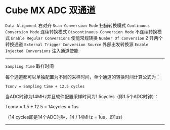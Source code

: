 # Cube MX ADC 双通道

`Data Alignment`                        右对齐
`Scan Conversion Mode`                  扫描转换模式
`Continuous Conversion Mode`            连续转换模式
`Discontinuous Conversion Mode`         不连续转换模式
`Enable Regular Conversions`            使能常规转换
`Number Of Conversion`                  2   开两个转换通道
`External Trigger Conversion Source`    外部出发转换源
`Enable Injected Conversions`           注入通道使能

---

`Sampling Time`     取样时间

每个通道都可以单独配置为不同的采样时间，单个通道的转换时间计算公式为：

`Tconv = Sampling time + 12.5 cycles`

当ADC时钟为14MHz并且软件配置采样时间为1.5cycles（即1.5个ADC时钟）：

Tconv = 1.5 + 12.5 = 14cycles = 1us

（14 cycles即是14个ADC时钟，14 / 14MHz = 1us，即1us）

---